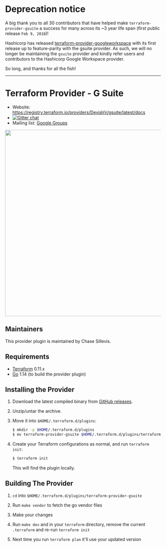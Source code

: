 # Deprecation notice

A big thank you to all 30 contributors that have helped make `terraform-provider-gsuite` a success for many across its ~3 year life span (first public release `Feb 9, 2018`)!

Hashicorp has released [terraform-provider-googleworkspace](https://github.com/hashicorp/terraform-provider-googleworkspace) with its first release up to feature-parity with the gsuite provider. As such, we will no longer be maintaining the `gsuite` provider and kindly refer users and contributors to the Hashicorp Google Workspace provider.

So long, and thanks for all the fish!

---

Terraform Provider - G Suite
==================

- Website: https://registry.terraform.io/providers/DeviaVir/gsuite/latest/docs
- [![Gitter chat](https://badges.gitter.im/hashicorp-terraform/Lobby.png)](https://gitter.im/hashicorp-terraform/Lobby)
- Mailing list: [Google Groups](http://groups.google.com/group/terraform-tool)

<img src="https://cdn.rawgit.com/hashicorp/terraform-website/master/content/source/assets/images/logo-hashicorp.svg" width="600px">

Maintainers
-----------

This provider plugin is maintained by Chase Sillevis.

Requirements
------------

-	[Terraform](https://www.terraform.io/downloads.html) 0.11.x
-	[Go](https://golang.org/doc/install) 1.14 (to build the provider plugin)

Installing the Provider
---------------------

1. Download the latest compiled binary from [GitHub releases](https://github.com/DeviaVir/terraform-provider-gsuite/releases).

1. Unzip/untar the archive.

1. Move it into `$HOME/.terraform.d/plugins`:

    ```sh
    $ mkdir -p $HOME/.terraform.d/plugins
    $ mv terraform-provider-gsuite $HOME/.terraform.d/plugins/terraform-provider-gsuite
    ```

1. Create your Terraform configurations as normal, and run `terraform init`:

    ```sh
    $ terraform init
    ```

    This will find the plugin locally.

Building The Provider
---------------------

1. `cd` into `$HOME/.terraform.d/plugins/terraform-provider-gsuite`

1. Run `make vendor` to fetch the go vendor files

1. Make your changes

1. Run `make dev` and in your `terraform` directory, remove the current `.terraform` and re-run `terraform init`

1. Next time you run `terraform plan` it'll use your updated version
